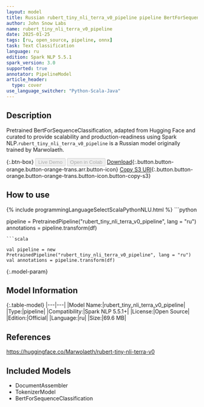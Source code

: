 ```yaml
---
layout: model
title: Russian rubert_tiny_nli_terra_v0_pipeline pipeline BertForSequenceClassification from Marwolaeth
author: John Snow Labs
name: rubert_tiny_nli_terra_v0_pipeline
date: 2025-01-25
tags: [ru, open_source, pipeline, onnx]
task: Text Classification
language: ru
edition: Spark NLP 5.5.1
spark_version: 3.0
supported: true
annotator: PipelineModel
article_header:
  type: cover
use_language_switcher: "Python-Scala-Java"
---
```


## Description

Pretrained BertForSequenceClassification, adapted from Hugging Face and curated to provide scalability and production-readiness using Spark NLP.`rubert_tiny_nli_terra_v0_pipeline` is a Russian model originally trained by Marwolaeth.

{:.btn-box}
<button class="button button-orange" disabled>Live Demo</button>
<button class="button button-orange" disabled>Open in Colab</button>
[Download](https://s3.amazonaws.com/auxdata.johnsnowlabs.com/public/models/rubert_tiny_nli_terra_v0_pipeline_ru_5.5.1_3.0_1737801287916.zip){:.button.button-orange.button-orange-trans.arr.button-icon}
[Copy S3 URI](s3://auxdata.johnsnowlabs.com/public/models/rubert_tiny_nli_terra_v0_pipeline_ru_5.5.1_3.0_1737801287916.zip){:.button.button-orange.button-orange-trans.button-icon.button-copy-s3}

## How to use



<div class="tabs-box" markdown="1">
{% include programmingLanguageSelectScalaPythonNLU.html %}
```python

pipeline = PretrainedPipeline("rubert_tiny_nli_terra_v0_pipeline", lang = "ru")
annotations =  pipeline.transform(df)   

```
```scala

val pipeline = new PretrainedPipeline("rubert_tiny_nli_terra_v0_pipeline", lang = "ru")
val annotations = pipeline.transform(df)

```
</div>

{:.model-param}
## Model Information

{:.table-model}
|---|---|
|Model Name:|rubert_tiny_nli_terra_v0_pipeline|
|Type:|pipeline|
|Compatibility:|Spark NLP 5.5.1+|
|License:|Open Source|
|Edition:|Official|
|Language:|ru|
|Size:|69.6 MB|

## References

https://huggingface.co/Marwolaeth/rubert-tiny-nli-terra-v0

## Included Models

- DocumentAssembler
- TokenizerModel
- BertForSequenceClassification